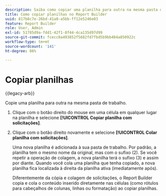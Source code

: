 ```yaml
---
description: Saiba como copiar uma planilha para outra na mesma pasta de trabalho.
title: Como copiar planilhas no Report Builder
uuid: 817b8c7e-26bd-41a0-a5bb-ff12e5246e03
feature: Report Builder
role: User, Admin
exl-id: 51785d9a-fdd1-42f1-8f44-4ca135d97d99
source-git-commit: fcecc8a493852f5682fd7fbd5b9bb484a850922c
workflow-type: tm+mt
source-wordcount: '141'
ht-degree: 86%

---
```


# Copiar planilhas

{{legacy-arb}}

Copie uma planilha para outra na mesma pasta de trabalho.

1. Clique com o botão direito do mouse em uma célula em qualquer lugar na planilha e selecione **[!UICONTROL Copiar planilha com solicitações]**.
1. Clique com o botão direito novamente e selecione **[!UICONTROL Colar planilha com solicitações]**.

   Uma nova planilha é adicionada à sua pasta de trabalho. Por padrão, a planilha tem o mesmo nome da original, mas com o sufixo (2). Se você repetir a operação de colagem, a nova planilha terá o sufixo (3) e assim por diante. Quando você cola uma planilha que tenha copiado, a nova planilha fica localizada à direita da planilha ativa (imediatamente após).

   Diferentemente da cópia e colagem de solicitações, o Report Builder copia e cola o conteúdo inserido diretamente nas células (como rótulos para cabeçalhos de colunas, linhas ou formatação) ao copiar planilhas.

